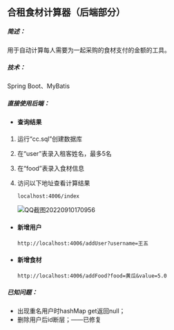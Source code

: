 ## 合租食材计算器（后端部分）

##### 简述：

用于自动计算每人需要为一起采购的食材支付的金额的工具。

##### 技术：

Spring Boot、MyBatis

##### 直接使用后端：
* #### 查询结果
1. 运行“cc.sql”创建数据库

2. 在“user”表录入租客姓名，最多5名

3. 在“food”表录入食材信息

4. 访问以下地址查看计算结果

   ```
   localhost:4006/index
   ```

   ![QQ截图20220910170956](https://user-images.githubusercontent.com/103107612/189477087-a81f65fa-7f5b-42eb-aeb8-6ee120ffb9fc.png)
* #### 新增用户
   ```
   http://localhost:4006/addUser?username=王五
   ```
* #### 新增食材
   ```
   http://localhost:4006/addFood?food=黄瓜&value=5.0
   ```
##### 已知问题：
* 出现重名用户时hashMap get返回null；
* 删除用户后id断层；——已修复